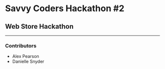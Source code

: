 # Savvy Coders Hackathon \#2
## Web Store Hackathon

---

### Contributors
+ Alex Pearson
+ Danielle Snyder
